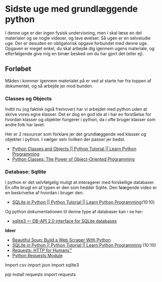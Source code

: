 # Sidste uge med grundlæggende python
I denne uge er der ingen fysisk undervisning, men i skal læse en del materialer og se nogle videoer, og lave øvelser.
Så ugen er en selvstudie uge. Der er desuden en obligatorisk opgave forbundet med denne uge. Opgaven er meget enkel, du skal arbejde dig igennem ugens materiale, og efterfølgende give mig en binær besked om du har gjort det (eller ej). 


## Forløbet

Måden i kommer igennem materialet på er ved at starte her fra toppen af dokumentet, og så arbejde jer mod bunden. 

### Classes og Objects
Indtil nu (og faktisk også fremover) har vi arbejdet med python uden at skrive vores egne klasser. Det er dog en god ide at i har en forståelse for hvordan klasser og objekter fungerer i python, da i ofte bruger klasser som andre folk har lavet. 

Her er 2 resourcer som forklare jer det grundlæggende ved klasser og objekter i python. I vælger selv hvilken der passer jer bedst. 

* [Python Classes and Objects || Python Tutorial || Learn Python Programming](https://www.youtube.com/watch?v=apACNr7DC_s)
* [Python Classes: The Power of Object-Oriented Programming](https://realpython.com/python-classes/)

### Database: Sqllite
I python er det selvfølgelig muligt at interagerer med forskellige databaser. En ofte brugt en af typen er den som hedder Sqlite. Den føægende video er en beskrivelse af hvordan i bruger den.

* [SQLite in Python || Python Tutorial || Learn Python Programming](https://www.youtube.com/watch?v=c8yHTlrs9EA)(10:10)

Og python dokumentationen til denne type af databaser kan i se her:

* [sqlite3 — DB-API 2.0 interface for SQLite databases](https://docs.python.org/3/library/sqlite3.html)



**Ideer**
* [Beautiful Soup: Build a Web Scraper With Python](https://realpython.com/beautiful-soup-web-scraper-python/)
* [SQLite in Python || Python Tutorial || Learn Python Programming](https://www.youtube.com/watch?v=c8yHTlrs9EA&list=PLi01XoE8jYohWFPpC17Z-wWhPOSuh8Er-&index=48) (10:10)
* [Requests: HTTP for Humans™](https://requests.readthedocs.io/en/latest/)
* [Python Requests Module](https://www.w3schools.com/python/module_requests.asp)

Import csv
import json
import sqlite3

pip install requests
import requests

